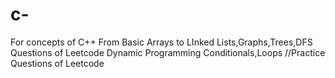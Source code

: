 # c-
For concepts  of C++
From Basic Arrays to LInked Lists,Graphs,Trees,DFS
Questions of Leetcode
Dynamic Programming
Conditionals,Loops
//Practice Questions of Leetcode
